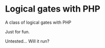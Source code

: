 Logical gates with PHP
======================

A class of logical gates with PHP

Just for fun. 

Untested... Will it run?
